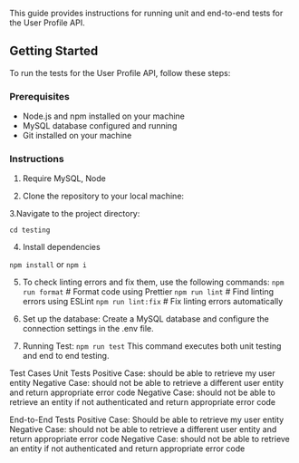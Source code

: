

This guide provides instructions for running unit and end-to-end tests for the User Profile API.

## Getting Started

To run the tests for the User Profile API, follow these steps:

### Prerequisites

- Node.js and npm installed on your machine
- MySQL database configured and running
- Git installed on your machine

### Instructions

1. Require MySQL, Node

2. Clone the repository to your local machine:

3.Navigate to the project directory:

`cd testing`

4. Install dependencies

`npm install` or
`npm i`

5. To check linting errors and fix them, use the following commands:
   `npm run format` # Format code using Prettier
   `npm run lint` # Find linting errors using ESLint
   `npm run lint:fix` # Fix linting errors automatically

6. Set up the database:
   Create a MySQL database and configure the connection settings in the .env file.

7. Running Test:
   `npm run test`
   This command executes both unit testing and end to end testing.

Test Cases
Unit Tests
Positive Case: should be able to retrieve my user entity
Negative Case: should not be able to retrieve a different user entity and return appropriate error code
Negative Case: should not be able to retrieve an entity if not authenticated and return appropriate error code

End-to-End Tests
Positive Case: Should be able to retrieve my user entity
Negative Case: should not be able to retrieve a different user entity and return appropriate error code
Negative Case: should not be able to retrieve an entity if not authenticated and return appropriate error code
